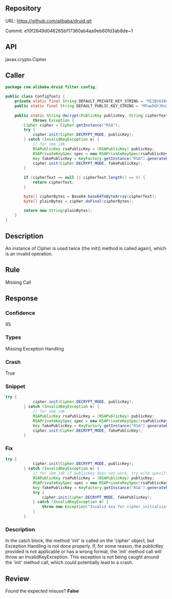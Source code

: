 ## Repository

URL: https://github.com/alibaba/druid.git

Commit: e10f2849d046265bf17360ab4aa9eb60fd3ab8de~1

## API

javax.crypto.Cipher

## Caller

```java
package com.alibaba.druid.filter.config;

public class ConfigTools {
	private static final String DEFAULT_PRIVATE_KEY_STRING = "MIIBVAIBADANBgkqhkiG9w0BAQEFAASCAT4wggE6AgEAAkEAocbCrurZGbC5GArEHKlAfDSZi7gFBnd4yxOt0rwTqKBFzGyhtQLu5PRKjEiOXVa95aeIIBJ6OhC2f8FjqFUpawIDAQABAkAPejKaBYHrwUqUEEOe8lpnB6lBAsQIUFnQI/vXU4MV+MhIzW0BLVZCiarIQqUXeOhThVWXKFt8GxCykrrUsQ6BAiEA4vMVxEHBovz1di3aozzFvSMdsjTcYRRo82hS5Ru2/OECIQC2fAPoXixVTVY7bNMeuxCP4954ZkXp7fEPDINCjcQDywIgcc8XLkkPcs3Jxk7uYofaXaPbg39wuJpEmzPIxi3k0OECIGubmdpOnin3HuCP/bbjbJLNNoUdGiEmFL5hDI4UdwAdAiEAtcAwbm08bKN7pwwvyqaCBC//VnEWaq39DCzxr+Z2EIk=";
	public static final String DEFAULT_PUBLIC_KEY_STRING = "MFwwDQYJKoZIhvcNAQEBBQADSwAwSAJBAKHGwq7q2RmwuRgKxBypQHw0mYu4BQZ3eMsTrdK8E6igRcxsobUC7uT0SoxIjl1WveWniCASejoQtn/BY6hVKWsCAwEAAQ==";
	
	public static String decrypt(PublicKey publicKey, String cipherText)
			throws Exception {
		Cipher cipher = Cipher.getInstance("RSA");
		try {
			cipher.init(Cipher.DECRYPT_MODE, publicKey);
		} catch (InvalidKeyException e) {
			// for ibm jdk
			RSAPublicKey rsaPublicKey = (RSAPublicKey) publicKey;
			RSAPrivateKeySpec spec = new RSAPrivateKeySpec(rsaPublicKey.getModulus(), rsaPublicKey.getPublicExponent());
			Key fakePublicKey = KeyFactory.getInstance("RSA").generatePrivate(spec);
			cipher.init(Cipher.DECRYPT_MODE, fakePublicKey);
		}
		
		if (cipherText == null || cipherText.length() == 0) {
			return cipherText;
		}

		byte[] cipherBytes = Base64.base64ToByteArray(cipherText);
		byte[] plainBytes = cipher.doFinal(cipherBytes);

		return new String(plainBytes);
	}
}

```

## Description

An instance of Cipher is used twice (the init() method is called again), which is an invalid operation.


## Rule

Missing Call

## Response

### Confidence

95

### Types

Missing Exception Handling

### Crash

True

### Snippet

```java
try {
			cipher.init(Cipher.DECRYPT_MODE, publicKey);
		} catch (InvalidKeyException e) {
			// for ibm jdk
			RSAPublicKey rsaPublicKey = (RSAPublicKey) publicKey;
			RSAPrivateKeySpec spec = new RSAPrivateKeySpec(rsaPublicKey.getModulus(), rsaPublicKey.getPublicExponent());
			Key fakePublicKey = KeyFactory.getInstance("RSA").generatePrivate(spec);
			cipher.init(Cipher.DECRYPT_MODE, fakePublicKey);
		}
```

### Fix

```java
try {
			cipher.init(Cipher.DECRYPT_MODE, publicKey);
		} catch (InvalidKeyException e) {
			// for ibm jdk if publicKey does not work, try with specification
			RSAPublicKey rsaPublicKey = (RSAPublicKey) publicKey;
			RSAPrivateKeySpec spec = new RSAPrivateKeySpec(rsaPublicKey.getModulus(), rsaPublicKey.getPublicExponent());
			Key fakePublicKey = KeyFactory.getInstance("RSA").generatePrivate(spec);
			try {
				cipher.init(Cipher.DECRYPT_MODE, fakePublicKey);
			} catch (InvalidKeyException e) {
				throw new Exception("Invalid key for cipher initialization!", e);
			}
		}
```

### Description

In the catch block, the method 'init' is called on the 'cipher' object, but Exception Handling is not done properly. If, for some reason, the publicKey provided is not applicable or has a wrong format, the 'init' method call will throw an InvalidKeyException. This exception is not being caught around the 'init' method call, which could potentially lead to a crash.

## Review

Found the expected misuse? **False**

